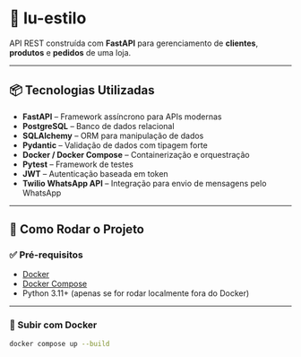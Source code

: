 # 🧵 lu-estilo

API REST construída com **FastAPI** para gerenciamento de **clientes**, **produtos** e **pedidos** de uma loja.

---

## 📦 Tecnologias Utilizadas

- **FastAPI** – Framework assíncrono para APIs modernas
- **PostgreSQL** – Banco de dados relacional
- **SQLAlchemy** – ORM para manipulação de dados
- **Pydantic** – Validação de dados com tipagem forte
- **Docker / Docker Compose** – Containerização e orquestração
- **Pytest** – Framework de testes
- **JWT** – Autenticação baseada em token
- **Twilio WhatsApp API** – Integração para envio de mensagens pelo WhatsApp

---

## 🚀 Como Rodar o Projeto

### ✅ Pré-requisitos

- [Docker](https://www.docker.com/)
- [Docker Compose](https://docs.docker.com/compose/)
- Python 3.11+ (apenas se for rodar localmente fora do Docker)

---

### 🔧 Subir com Docker

```bash
docker compose up --build
